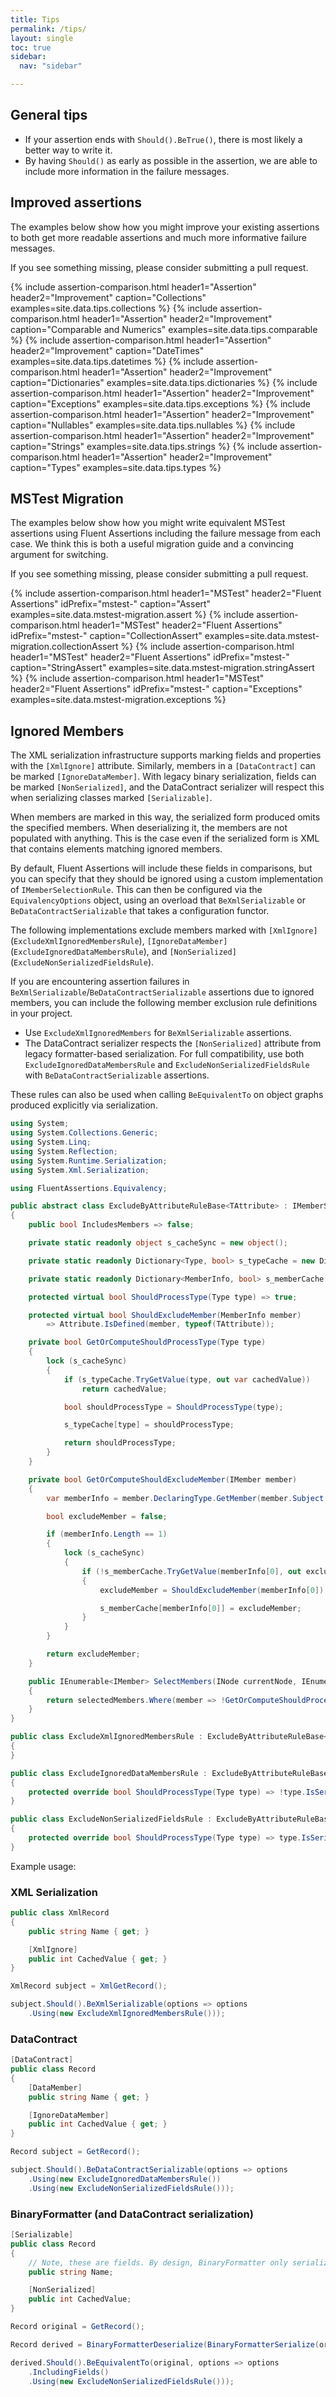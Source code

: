```yaml
---
title: Tips
permalink: /tips/
layout: single
toc: true
sidebar:
  nav: "sidebar"

---
```


## General tips

* If your assertion ends with `Should().BeTrue()`, there is most likely a better way to write it.
* By having `Should()` as early as possible in the assertion, we are able to include more information in the failure messages.

## Improved assertions

The examples below show how you might improve your existing assertions to both get more readable assertions and much more informative failure messages.

If you see something missing, please consider submitting a pull request.

{% include assertion-comparison.html header1="Assertion" header2="Improvement" caption="Collections"               examples=site.data.tips.collections %}
{% include assertion-comparison.html header1="Assertion" header2="Improvement" caption="Comparable and Numerics"   examples=site.data.tips.comparable %}
{% include assertion-comparison.html header1="Assertion" header2="Improvement" caption="DateTimes"                 examples=site.data.tips.datetimes %}
{% include assertion-comparison.html header1="Assertion" header2="Improvement" caption="Dictionaries"              examples=site.data.tips.dictionaries %}
{% include assertion-comparison.html header1="Assertion" header2="Improvement" caption="Exceptions"                examples=site.data.tips.exceptions %}
{% include assertion-comparison.html header1="Assertion" header2="Improvement" caption="Nullables"                 examples=site.data.tips.nullables %}
{% include assertion-comparison.html header1="Assertion" header2="Improvement" caption="Strings"                   examples=site.data.tips.strings %}
{% include assertion-comparison.html header1="Assertion" header2="Improvement" caption="Types"                     examples=site.data.tips.types %}

## MSTest Migration

The examples below show how you might write equivalent MSTest assertions using Fluent Assertions including the failure message from each case.
We think this is both a useful migration guide and a convincing argument for switching.

If you see something missing, please consider submitting a pull request.

{% include assertion-comparison.html header1="MSTest" header2="Fluent Assertions" idPrefix="mstest-" caption="Assert"            examples=site.data.mstest-migration.assert %}
{% include assertion-comparison.html header1="MSTest" header2="Fluent Assertions" idPrefix="mstest-" caption="CollectionAssert"  examples=site.data.mstest-migration.collectionAssert %}
{% include assertion-comparison.html header1="MSTest" header2="Fluent Assertions" idPrefix="mstest-" caption="StringAssert"      examples=site.data.mstest-migration.stringAssert %}
{% include assertion-comparison.html header1="MSTest" header2="Fluent Assertions" idPrefix="mstest-" caption="Exceptions"        examples=site.data.mstest-migration.exceptions %}

## Ignored Members

The XML serialization infrastructure supports marking fields and properties with the `[XmlIgnore]` attribute. Similarly, members in a `[DataContract]` can be marked `[IgnoreDataMember]`. With legacy binary serialization, fields can be marked `[NonSerialized]`, and the DataContract serializer will respect this when serializing classes marked `[Serializable]`.

When members are marked in this way, the serialized form produced omits the specified members. When deserializing it, the members are not populated with anything. This is the case even if the serialized form is XML that contains elements matching ignored members.

By default, Fluent Assertions will include these fields in comparisons, but you can specify that they should be ignored using a custom implementation of `IMemberSelectionRule`. This can then be configured via the `EquivalencyOptions` object, using an overload that `BeXmlSerializable` or `BeDataContractSerializable` that takes a configuration functor.

The following implementations exclude members marked with `[XmlIgnore]` (`ExcludeXmlIgnoredMembersRule`), `[IgnoreDataMember]` (`ExcludeIgnoredDataMembersRule`), and `[NonSerialized]` (`ExcludeNonSerializedFieldsRule`).

If you are encountering assertion failures in `BeXmlSerializable`/`BeDataContractSerializable` assertions due to ignored members, you can include the following member exclusion rule definitions in your project.

- Use `ExcludeXmlIgnoredMembers` for `BeXmlSerializable` assertions.
- The DataContract serializer respects the `[NonSerialized]` attribute from legacy formatter-based serialization. For full compatibility, use both `ExcludeIgnoredDataMembersRule` and `ExcludeNonSerializedFieldsRule` with `BeDataContractSerializable` assertions.

These rules can also be used when calling `BeEquivalentTo` on object graphs produced explicitly via serialization.

```csharp
using System;
using System.Collections.Generic;
using System.Linq;
using System.Reflection;
using System.Runtime.Serialization;
using System.Xml.Serialization;

using FluentAssertions.Equivalency;

public abstract class ExcludeByAttributeRuleBase<TAttribute> : IMemberSelectionRule
{
    public bool IncludesMembers => false;

    private static readonly object s_cacheSync = new object();

    private static readonly Dictionary<Type, bool> s_typeCache = new Dictionary<Type, bool>();

    private static readonly Dictionary<MemberInfo, bool> s_memberCache = new Dictionary<MemberInfo, bool>();

    protected virtual bool ShouldProcessType(Type type) => true;

    protected virtual bool ShouldExcludeMember(MemberInfo member)
        => Attribute.IsDefined(member, typeof(TAttribute));

    private bool GetOrComputeShouldProcessType(Type type)
    {
        lock (s_cacheSync)
        {
            if (s_typeCache.TryGetValue(type, out var cachedValue))
                return cachedValue;

            bool shouldProcessType = ShouldProcessType(type);

            s_typeCache[type] = shouldProcessType;

            return shouldProcessType;
        }
    }

    private bool GetOrComputeShouldExcludeMember(IMember member)
    {
        var memberInfo = member.DeclaringType.GetMember(member.Subject.Name);

        bool excludeMember = false;

        if (memberInfo.Length == 1)
        {
            lock (s_cacheSync)
            {
                if (!s_memberCache.TryGetValue(memberInfo[0], out excludeMember))
                {
                    excludeMember = ShouldExcludeMember(memberInfo[0]);

                    s_memberCache[memberInfo[0]] = excludeMember;
                }
            }
        }

        return excludeMember;
    }

    public IEnumerable<IMember> SelectMembers(INode currentNode, IEnumerable<IMember> selectedMembers, MemberSelectionContext context)
    {
        return selectedMembers.Where(member => !GetOrComputeShouldProcessType(member.DeclaringType) || !GetOrComputeShouldExcludeMember(member)).ToList();
    }
}

public class ExcludeXmlIgnoredMembersRule : ExcludeByAttributeRuleBase<XmlIgnoreAttribute>
{
}

public class ExcludeIgnoredDataMembersRule : ExcludeByAttributeRuleBase<IgnoreDataMemberAttribute>
{
    protected override bool ShouldProcessType(Type type) => !type.IsSerializable;
}

public class ExcludeNonSerializedFieldsRule : ExcludeByAttributeRuleBase<NonSerializedAttribute>
{
    protected override bool ShouldProcessType(Type type) => type.IsSerializable;
}
```

Example usage:

### XML Serialization

```csharp
public class XmlRecord
{
    public string Name { get; }

    [XmlIgnore]
    public int CachedValue { get; }
}

XmlRecord subject = XmlGetRecord();

subject.Should().BeXmlSerializable(options => options
    .Using(new ExcludeXmlIgnoredMembersRule()));
```

### DataContract

```csharp
[DataContract]
public class Record
{
    [DataMember]
    public string Name { get; }

    [IgnoreDataMember]
    public int CachedValue { get; }
}

Record subject = GetRecord();

subject.Should().BeDataContractSerializable(options => options
    .Using(new ExcludeIgnoredDataMembersRule())
    .Using(new ExcludeNonSerializedFieldsRule()));
```

### BinaryFormatter (and DataContract serialization)

```csharp
[Serializable]
public class Record
{
    // Note, these are fields. By design, BinaryFormatter only serializes fields.
    public string Name;

    [NonSerialized]
    public int CachedValue;
}

Record original = GetRecord();

Record derived = BinaryFormatterDeserialize(BinaryFormatterSerialize(original)); // user-supplied methods

derived.Should().BeEquivalentTo(original, options => options
    .IncludingFields()
    .Using(new ExcludeNonSerializedFieldsRule()));
```
